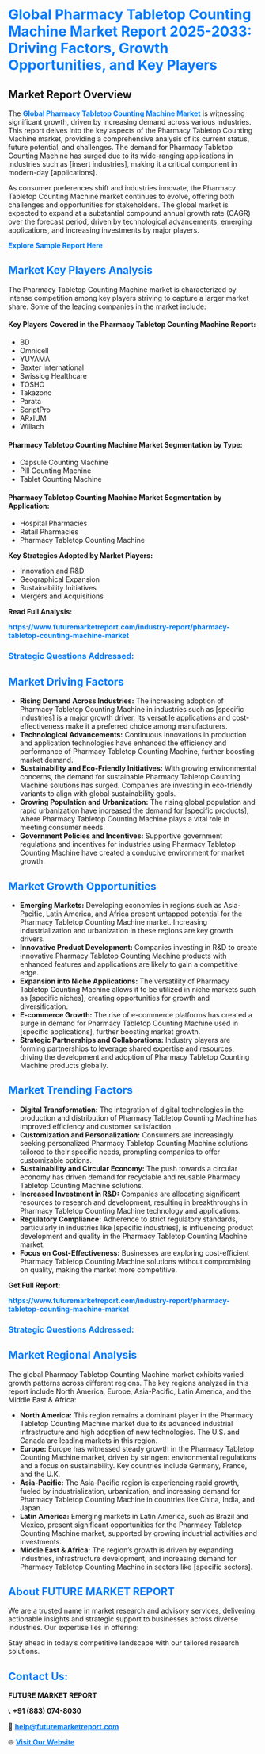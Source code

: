 <h1 style="color: #007BFF;">Global Pharmacy Tabletop Counting Machine Market Report 2025-2033: Driving Factors, Growth Opportunities, and Key Players</h1>

<section id="overview">
<h2>Market Report Overview</h2>
<p>The <a href="https://www.futuremarketreport.com/industry-report/pharmacy-tabletop-counting-machine-market" style="color: #007BFF; text-decoration: none;"><strong>Global Pharmacy Tabletop Counting Machine Market</strong></a> is witnessing significant growth, driven by increasing demand across various industries. This report delves into the key aspects of the Pharmacy Tabletop Counting Machine market, providing a comprehensive analysis of its current status, future potential, and challenges. The demand for Pharmacy Tabletop Counting Machine has surged due to its wide-ranging applications in industries such as [insert industries], making it a critical component in modern-day [applications].</p>
<p>As consumer preferences shift and industries innovate, the Pharmacy Tabletop Counting Machine market continues to evolve, offering both challenges and opportunities for stakeholders. The global market is expected to expand at a substantial compound annual growth rate (CAGR) over the forecast period, driven by technological advancements, emerging applications, and increasing investments by major players.</p>
</section>

<section id="overview">
<p><a href="https://www.futuremarketreport.com/request-sample/reportId=127033" style="color: #007BFF; text-decoration: none;"><strong>Explore Sample Report Here</strong></a></p>
</section>

<section id="key-players">
<h2 style="color: #007BFF;">Market Key Players Analysis</h2>
<p>The Pharmacy Tabletop Counting Machine market is characterized by intense competition among key players striving to capture a larger market share. Some of the leading companies in the market include:</p>
<h4>Key Players Covered in the Pharmacy Tabletop Counting Machine Report:</h4>
<ul><li>BD</li><li>Omnicell</li><li>YUYAMA</li><li>Baxter International</li><li>Swisslog Healthcare</li><li>TOSHO</li><li>Takazono</li><li>Parata</li><li>ScriptPro</li><li>ARxIUM</li><li>Willach</li></ul>
<h4>Pharmacy Tabletop Counting Machine Market Segmentation by Type:</h4>
<ul><li>Capsule Counting Machine</li><li>Pill Counting Machine</li><li>Tablet Counting Machine</li></ul>

<h4>Pharmacy Tabletop Counting Machine Market Segmentation by Application:</h4>
<ul><li>Hospital Pharmacies</li><li>Retail Pharmacies</li><li>Pharmacy Tabletop Counting Machine</li></ul>
<p><strong>Key Strategies Adopted by Market Players:</strong></p>
<ul>
<li>Innovation and R&D</li>
<li>Geographical Expansion</li>
<li>Sustainability Initiatives</li>
<li>Mergers and Acquisitions</li>
</ul>
</section>

<section>
<p><strong>Read Full Analysis: </strong></p><a href="https://www.futuremarketreport.com/industry-report/pharmacy-tabletop-counting-machine-market" style="color: #007BFF; text-decoration: none;"><strong>https://www.futuremarketreport.com/industry-report/pharmacy-tabletop-counting-machine-market</strong></a>
<h3 style="color: #007BFF;">Strategic Questions Addressed:</h3>
</section>

<section id="driving-factors">
<h2 style="color: #007BFF;">Market Driving Factors</h2>
<ul>
<li><strong>Rising Demand Across Industries:</strong> The increasing adoption of Pharmacy Tabletop Counting Machine in industries such as [specific industries] is a major growth driver. Its versatile applications and cost-effectiveness make it a preferred choice among manufacturers.</li>
<li><strong>Technological Advancements:</strong> Continuous innovations in production and application technologies have enhanced the efficiency and performance of Pharmacy Tabletop Counting Machine, further boosting market demand.</li>
<li><strong>Sustainability and Eco-Friendly Initiatives:</strong> With growing environmental concerns, the demand for sustainable Pharmacy Tabletop Counting Machine solutions has surged. Companies are investing in eco-friendly variants to align with global sustainability goals.</li>
<li><strong>Growing Population and Urbanization:</strong> The rising global population and rapid urbanization have increased the demand for [specific products], where Pharmacy Tabletop Counting Machine plays a vital role in meeting consumer needs.</li>
<li><strong>Government Policies and Incentives:</strong> Supportive government regulations and incentives for industries using Pharmacy Tabletop Counting Machine have created a conducive environment for market growth.</li>
</ul>
</section>

<section id="growth-opportunities">
<h2 style="color: #007BFF;">Market Growth Opportunities</h2>
<ul>
<li><strong>Emerging Markets:</strong> Developing economies in regions such as Asia-Pacific, Latin America, and Africa present untapped potential for the Pharmacy Tabletop Counting Machine market. Increasing industrialization and urbanization in these regions are key growth drivers.</li>
<li><strong>Innovative Product Development:</strong> Companies investing in R&D to create innovative Pharmacy Tabletop Counting Machine products with enhanced features and applications are likely to gain a competitive edge.</li>
<li><strong>Expansion into Niche Applications:</strong> The versatility of Pharmacy Tabletop Counting Machine allows it to be utilized in niche markets such as [specific niches], creating opportunities for growth and diversification.</li>
<li><strong>E-commerce Growth:</strong> The rise of e-commerce platforms has created a surge in demand for Pharmacy Tabletop Counting Machine used in [specific applications], further boosting market growth.</li>
<li><strong>Strategic Partnerships and Collaborations:</strong> Industry players are forming partnerships to leverage shared expertise and resources, driving the development and adoption of Pharmacy Tabletop Counting Machine products globally.</li>
</ul>
</section>

<section id="trending-factors">
<h2 style="color: #007BFF;">Market Trending Factors</h2>
<ul>
<li><strong>Digital Transformation:</strong> The integration of digital technologies in the production and distribution of Pharmacy Tabletop Counting Machine has improved efficiency and customer satisfaction.</li>
<li><strong>Customization and Personalization:</strong> Consumers are increasingly seeking personalized Pharmacy Tabletop Counting Machine solutions tailored to their specific needs, prompting companies to offer customizable options.</li>
<li><strong>Sustainability and Circular Economy:</strong> The push towards a circular economy has driven demand for recyclable and reusable Pharmacy Tabletop Counting Machine solutions.</li>
<li><strong>Increased Investment in R&D:</strong> Companies are allocating significant resources to research and development, resulting in breakthroughs in Pharmacy Tabletop Counting Machine technology and applications.</li>
<li><strong>Regulatory Compliance:</strong> Adherence to strict regulatory standards, particularly in industries like [specific industries], is influencing product development and quality in the Pharmacy Tabletop Counting Machine market.</li>
<li><strong>Focus on Cost-Effectiveness:</strong> Businesses are exploring cost-efficient Pharmacy Tabletop Counting Machine solutions without compromising on quality, making the market more competitive.</li>
</ul>
</section>

<section>
<p><strong>Get Full Report: </strong></p><a href="https://www.futuremarketreport.com/industry-report/pharmacy-tabletop-counting-machine-market" style="color: #007BFF; text-decoration: none;"><strong>https://www.futuremarketreport.com/industry-report/pharmacy-tabletop-counting-machine-market</strong></a>
<h3 style="color: #007BFF;">Strategic Questions Addressed:</h3>
</section>


<section id="regional-analysis">
<h2 style="color: #007BFF;">Market Regional Analysis</h2>
<p>The global Pharmacy Tabletop Counting Machine market exhibits varied growth patterns across different regions. The key regions analyzed in this report include North America, Europe, Asia-Pacific, Latin America, and the Middle East & Africa:</p>
<ul>
<li><strong>North America:</strong> This region remains a dominant player in the Pharmacy Tabletop Counting Machine market due to its advanced industrial infrastructure and high adoption of new technologies. The U.S. and Canada are leading markets in this region.</li>
<li><strong>Europe:</strong> Europe has witnessed steady growth in the Pharmacy Tabletop Counting Machine market, driven by stringent environmental regulations and a focus on sustainability. Key countries include Germany, France, and the U.K.</li>
<li><strong>Asia-Pacific:</strong> The Asia-Pacific region is experiencing rapid growth, fueled by industrialization, urbanization, and increasing demand for Pharmacy Tabletop Counting Machine in countries like China, India, and Japan.</li>
<li><strong>Latin America:</strong> Emerging markets in Latin America, such as Brazil and Mexico, present significant opportunities for the Pharmacy Tabletop Counting Machine market, supported by growing industrial activities and investments.</li>
<li><strong>Middle East & Africa:</strong> The region’s growth is driven by expanding industries, infrastructure development, and increasing demand for Pharmacy Tabletop Counting Machine in sectors like [specific sectors].</li>
</ul>
</section>

<footer>
<h2 style="color: #007BFF;">About FUTURE MARKET REPORT</h2>
<p>We are a trusted name in market research and advisory services, delivering actionable insights and strategic support to businesses across diverse industries. Our expertise lies in offering:</p>

<p>Stay ahead in today’s competitive landscape with our tailored research solutions.</p>

<h2 style="color: #007BFF;">Contact Us:</h2>
<p><strong>FUTURE MARKET REPORT</strong></p>
<p>📞 <strong>+91 (883) 074-8030</strong></p>
<p>📧 <strong><a href="mailto:help@futuremarketreport.com" style="color: #007BFF;">help@futuremarketreport.com</a></strong></p>
<p>🌐 <strong><a href="https://www.futuremarketreport.com/" style="color: #007BFF;">Visit Our Website</a></strong></p>
</footer>